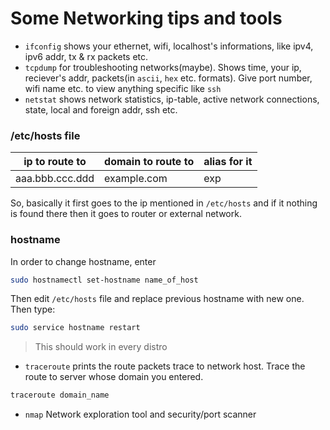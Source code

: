 # Some Networking tips and tools

* `ifconfig` shows your ethernet, wifi, localhost's informations, like ipv4, ipv6 addr, tx & rx packets etc.
* `tcpdump` for troubleshooting networks(maybe). Shows time, your ip, reciever's addr, packets(in `ascii`, `hex` etc. formats). Give port number, wifi name etc. to view anything specific like `ssh`
* `netstat` shows network statistics, ip-table, active network connections, state, local and foreign addr, ssh etc.

### /etc/hosts file

| ip to route to  | domain to route to | alias for it |
|-----------------|--------------------|--------------|
| aaa.bbb.ccc.ddd | example.com        | exp          |

So, basically it first goes to the ip mentioned in `/etc/hosts` and if it nothing is found there then it goes to router or external network.

### hostname

In order to change hostname, enter
```sh
sudo hostnamectl set-hostname name_of_host
```
Then edit `/etc/hosts` file and replace previous hostname with new one. Then type:
```sh
sudo service hostname restart
```
> This should work in every distro

* `traceroute` prints the route packets trace to network host. Trace the route to server whose domain you entered.
```sh
traceroute domain_name
```

* `nmap` Network exploration tool and security/port scanner
